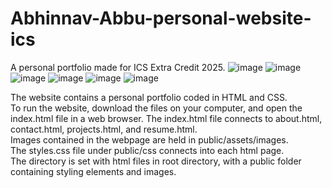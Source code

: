 # Abhinnav-Abbu-personal-website-ics
A personal portfolio made for ICS Extra Credit 2025.
![image](https://github.com/user-attachments/assets/5659374e-b894-4631-9b9f-b382eac8d4c5)
![image](https://github.com/user-attachments/assets/73c3a2f8-1a7e-4ea0-9205-3141d5bfd5b5)
![image](https://github.com/user-attachments/assets/2a4493b1-5cf7-455e-9110-d56825791c61)
![image](https://github.com/user-attachments/assets/a8b512d4-ff14-4fcf-bbbe-76806da200d6)
![image](https://github.com/user-attachments/assets/299552e7-ed13-497e-9590-268ab858beaf)
![image](https://github.com/user-attachments/assets/fc782c27-5868-4467-a715-1719e330f8e3)

The website contains a personal portfolio coded in HTML and CSS.   
To run the website, download the files on your computer, and open the index.html file in a web browser. The index.html file connects to about.html, contact.html, projects.html, and resume.html.  
Images contained in the webpage are held in public/assets/images.  
The styles.css file under public/css connects into each html page.   
The directory is set with html files in root directory, with a public folder containing styling elements and images.  
